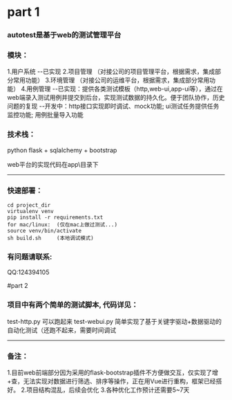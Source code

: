 # part 1 
### autotest是基于web的测试管理平台
### 模块：
  1.用户系统
  --已实现
  2.项目管理
  （对接公司的项目管理平台，根据需求，集成部分常用功能）
  3.环境管理
  （对接公司的运维平台，根据需求，集成部分常用功能）
  4.用例管理 
  --已实现：提供各类测试模板（http,web-ui,app-ui等），通过在web端录入测试用例并提交到后台，实现测试数据的持久化。便于团队协作，历史问题的复现
  --开发中：http接口实现即时调试、mock功能; ui测试任务提供任务监控功能; 用例批量导入功能

### 技术栈：
python flask + sqlalchemy + bootstrap

web平台的实现代码在app\目录下

---------------------------------------------
### 快速部署：
```git clone ...
cd project_dir
virtualenv venv
pip install -r requirements.txt
for mac/linux:  (仅在mac上做过测试...)
source venv/bin/activate   
sh build.sh     (本地调试模式)
```
### 有问题请联系: 
  QQ:124394105

#part 2

### 项目中有两个简单的测试脚本, 代码详见：
  test-http.py  可以跑起来
  test-webui.py 简单实现了基于关键字驱动+数据驱动的自动化测试（还跑不起来，需要时间调试

----------------------------------------------
### 备注：
  1.目前web前端部分因为采用的flask-bootstrap插件不方便做交互，仅实现了增+查，无法实现对数据进行筛选、排序等操作，正在用Vue进行重构，框架已经搭好。
  2.项目结构混乱，后续会优化
  3.各种优化工作预计还需要5~7天
